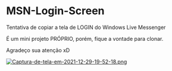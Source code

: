 # MSN-Login-Screen
Tentativa de copiar a tela de LOGIN do Windows Live Messenger <br>

É um mini projeto PRÓPRIO, porém, fique a vontade para clonar. <br>

Agradeço sua atenção xD

[![Captura-de-tela-em-2021-12-29-19-52-18.png](https://i.postimg.cc/rFB3qTYm/Captura-de-tela-em-2021-12-29-19-52-18.png)](https://postimg.cc/9rBJB625)
